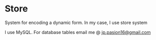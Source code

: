 # Store
System for encoding a dynamic form. In my case, I use store system

I use MySQL. For database tables email me @ jp.pasion16@gmail.com
